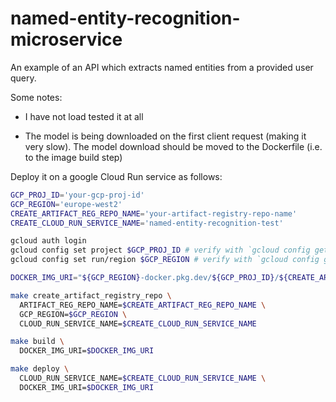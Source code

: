 # named-entity-recognition-microservice

An example of an API which extracts named entities from a provided user query.

Some notes:

- I have not load tested it at all

- The model is being downloaded on the first client request (making it very slow). The model download should be moved to the Dockerfile (i.e. to the image build step)

Deploy it on a google Cloud Run service as follows:

```bash
GCP_PROJ_ID='your-gcp-proj-id'
GCP_REGION='europe-west2'
CREATE_ARTIFACT_REG_REPO_NAME='your-artifact-registry-repo-name'
CREATE_CLOUD_RUN_SERVICE_NAME='named-entity-recognition-test'

gcloud auth login
gcloud config set project $GCP_PROJ_ID # verify with `gcloud config get project`
gcloud config set run/region $GCP_REGION # verify with `gcloud config get run/region`

DOCKER_IMG_URI="${GCP_REGION}-docker.pkg.dev/${GCP_PROJ_ID}/${CREATE_ARTIFACT_REG_REPO_NAME}/${CREATE_CLOUD_RUN_SERVICE_NAME}"

make create_artifact_registry_repo \
  ARTIFACT_REG_REPO_NAME=$CREATE_ARTIFACT_REG_REPO_NAME \
  GCP_REGION=$GCP_REGION \
  CLOUD_RUN_SERVICE_NAME=$CREATE_CLOUD_RUN_SERVICE_NAME

make build \
  DOCKER_IMG_URI=$DOCKER_IMG_URI

make deploy \
  CLOUD_RUN_SERVICE_NAME=$CREATE_CLOUD_RUN_SERVICE_NAME \
  DOCKER_IMG_URI=$DOCKER_IMG_URI
```
